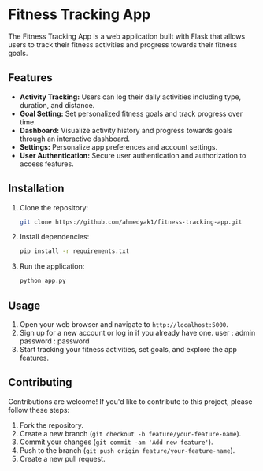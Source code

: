 # Fitness Tracking App

The Fitness Tracking App is a web application built with Flask that allows users to track their fitness activities and progress towards their fitness goals.

## Features

- **Activity Tracking:** Users can log their daily activities including type, duration, and distance.
- **Goal Setting:** Set personalized fitness goals and track progress over time.
- **Dashboard:** Visualize activity history and progress towards goals through an interactive dashboard.
- **Settings:** Personalize app preferences and account settings.
- **User Authentication:** Secure user authentication and authorization to access features.

## Installation

1. Clone the repository:

    ```bash
    git clone https://github.com/ahmedyak1/fitness-tracking-app.git
    ```

2. Install dependencies:

    ```bash
    pip install -r requirements.txt
    ```

3. Run the application:

    ```bash
    python app.py
    ```

## Usage

1. Open your web browser and navigate to `http://localhost:5000`.
2. Sign up for a new account or log in if you already have one.
   user : admin
   password : password
4. Start tracking your fitness activities, set goals, and explore the app features.

## Contributing

Contributions are welcome! If you'd like to contribute to this project, please follow these steps:

1. Fork the repository.
2. Create a new branch (`git checkout -b feature/your-feature-name`).
3. Commit your changes (`git commit -am 'Add new feature'`).
4. Push to the branch (`git push origin feature/your-feature-name`).
5. Create a new pull request.
